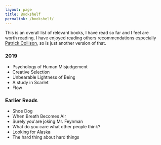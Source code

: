 ```yaml
---
layout: page
title: Bookshelf
permalink: /bookshelf/
---
```


This is an overall list of relevant books, I have read so far and I feel are worth reading. I have enjoyed reading others recommendations especially [Patrick Collison](https://patrickcollison.com/bookshelf), so is just another version of that.

### 2019
* Psychology of Human Misjudgement
* Creative Selection
* Unbearable Lightness of Being
* A study in Scarlet
* Flow

### Earlier Reads 
* Shoe Dog 
* When Breath Becomes Air
* Surely you'are joking Mr. Feynman
* What do you care what other people think?
* Looking for Alaska
* The hard thing about hard things
